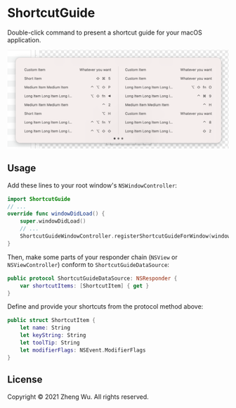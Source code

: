 # ShortcutGuide

Double-click command to present a shortcut guide for your macOS application.

![Example-1.png](https://raw.githubusercontent.com/Lessica/ShortcutGuide/main/Screenshots/Example-1.png)

## Usage

Add these lines to your root window's `NSWindowController`:

```swift
import ShortcutGuide
// ...
override func windowDidLoad() {
    super.windowDidLoad()
    // ...
    ShortcutGuideWindowController.registerShortcutGuideForWindow(window!)
}
```

Then, make some parts of your responder chain (`NSView` or `NSViewController`) conform to `ShortcutGuideDataSource`:

```swift
public protocol ShortcutGuideDataSource: NSResponder {
    var shortcutItems: [ShortcutItem] { get }
}
```

Define and provide your shortcuts from the protocol method above:

```swift
public struct ShortcutItem {
    let name: String
    let keyString: String
    let toolTip: String
    let modifierFlags: NSEvent.ModifierFlags
}
```

## License

Copyright © 2021 Zheng Wu. All rights reserved.
